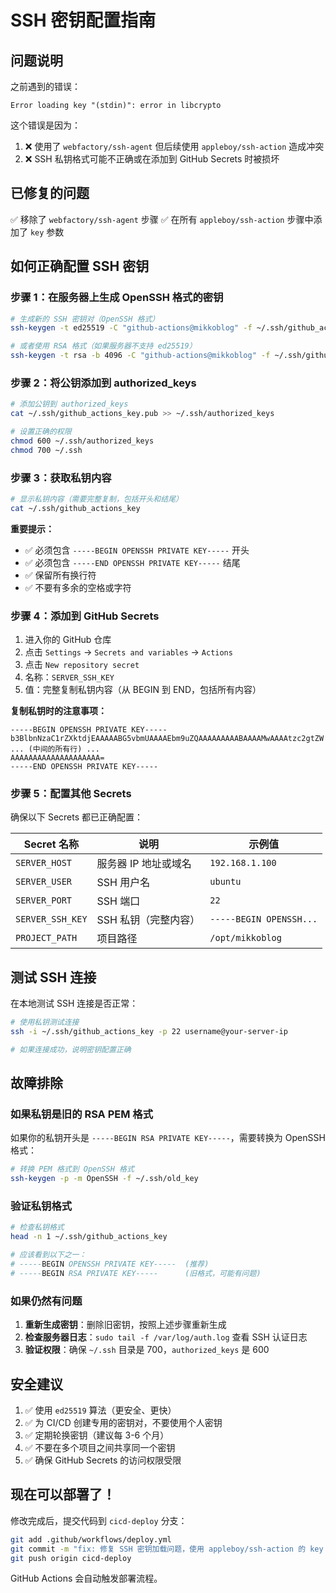 # SSH 密钥配置指南

## 问题说明

之前遇到的错误：
```
Error loading key "(stdin)": error in libcrypto
```

这个错误是因为：
1. ❌ 使用了 `webfactory/ssh-agent` 但后续使用 `appleboy/ssh-action` 造成冲突
2. ❌ SSH 私钥格式可能不正确或在添加到 GitHub Secrets 时被损坏

## 已修复的问题

✅ 移除了 `webfactory/ssh-agent` 步骤
✅ 在所有 `appleboy/ssh-action` 步骤中添加了 `key` 参数

## 如何正确配置 SSH 密钥

### 步骤 1：在服务器上生成 OpenSSH 格式的密钥

```bash
# 生成新的 SSH 密钥对（OpenSSH 格式）
ssh-keygen -t ed25519 -C "github-actions@mikkoblog" -f ~/.ssh/github_actions_key -N ""

# 或者使用 RSA 格式（如果服务器不支持 ed25519）
ssh-keygen -t rsa -b 4096 -C "github-actions@mikkoblog" -f ~/.ssh/github_actions_key -N ""
```

### 步骤 2：将公钥添加到 authorized_keys

```bash
# 添加公钥到 authorized_keys
cat ~/.ssh/github_actions_key.pub >> ~/.ssh/authorized_keys

# 设置正确的权限
chmod 600 ~/.ssh/authorized_keys
chmod 700 ~/.ssh
```

### 步骤 3：获取私钥内容

```bash
# 显示私钥内容（需要完整复制，包括开头和结尾）
cat ~/.ssh/github_actions_key
```

**重要提示：**
- ✅ 必须包含 `-----BEGIN OPENSSH PRIVATE KEY-----` 开头
- ✅ 必须包含 `-----END OPENSSH PRIVATE KEY-----` 结尾
- ✅ 保留所有换行符
- ✅ 不要有多余的空格或字符

### 步骤 4：添加到 GitHub Secrets

1. 进入你的 GitHub 仓库
2. 点击 `Settings` -> `Secrets and variables` -> `Actions`
3. 点击 `New repository secret`
4. 名称：`SERVER_SSH_KEY`
5. 值：完整复制私钥内容（从 BEGIN 到 END，包括所有内容）

**复制私钥时的注意事项：**
```
-----BEGIN OPENSSH PRIVATE KEY-----
b3BlbnNzaC1rZXktdjEAAAAABG5vbmUAAAAEbm9uZQAAAAAAAAABAAAAMwAAAAtzc2gtZW
... (中间的所有行) ...
AAAAAAAAAAAAAAAAAAAA=
-----END OPENSSH PRIVATE KEY-----
```

### 步骤 5：配置其他 Secrets

确保以下 Secrets 都已正确配置：

| Secret 名称 | 说明 | 示例值 |
|------------|------|--------|
| `SERVER_HOST` | 服务器 IP 地址或域名 | `192.168.1.100` |
| `SERVER_USER` | SSH 用户名 | `ubuntu` |
| `SERVER_PORT` | SSH 端口 | `22` |
| `SERVER_SSH_KEY` | SSH 私钥（完整内容） | `-----BEGIN OPENSSH...` |
| `PROJECT_PATH` | 项目路径 | `/opt/mikkoblog` |

## 测试 SSH 连接

在本地测试 SSH 连接是否正常：

```bash
# 使用私钥测试连接
ssh -i ~/.ssh/github_actions_key -p 22 username@your-server-ip

# 如果连接成功，说明密钥配置正确
```

## 故障排除

### 如果私钥是旧的 RSA PEM 格式

如果你的私钥开头是 `-----BEGIN RSA PRIVATE KEY-----`，需要转换为 OpenSSH 格式：

```bash
# 转换 PEM 格式到 OpenSSH 格式
ssh-keygen -p -m OpenSSH -f ~/.ssh/old_key
```

### 验证私钥格式

```bash
# 检查私钥格式
head -n 1 ~/.ssh/github_actions_key

# 应该看到以下之一：
# -----BEGIN OPENSSH PRIVATE KEY-----  (推荐)
# -----BEGIN RSA PRIVATE KEY-----      (旧格式，可能有问题)
```

### 如果仍然有问题

1. **重新生成密钥**：删除旧密钥，按照上述步骤重新生成
2. **检查服务器日志**：`sudo tail -f /var/log/auth.log` 查看 SSH 认证日志
3. **验证权限**：确保 `~/.ssh` 目录是 700，`authorized_keys` 是 600

## 安全建议

1. ✅ 使用 `ed25519` 算法（更安全、更快）
2. ✅ 为 CI/CD 创建专用的密钥对，不要使用个人密钥
3. ✅ 定期轮换密钥（建议每 3-6 个月）
4. ✅ 不要在多个项目之间共享同一个密钥
5. ✅ 确保 GitHub Secrets 的访问权限受限

## 现在可以部署了！

修改完成后，提交代码到 `cicd-deploy` 分支：

```bash
git add .github/workflows/deploy.yml
git commit -m "fix: 修复 SSH 密钥加载问题，使用 appleboy/ssh-action 的 key 参数"
git push origin cicd-deploy
```

GitHub Actions 会自动触发部署流程。
